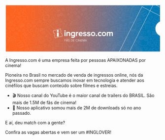 <p align="center">
  <img src="./header-ingresso-com.jpg" alt="Ingresso.com" />
</p>

A Ingresso.com é uma empresa feita por pessoas APAIXONADAS por cinema!

Pioneira no Brasil no mercado de venda de ingressos online, nós da Ingresso.com sempre buscamos inovar em tecnologia e atender aos cinéfilos que buscam conteúdo sobre filmes e estreias. 


- 🎬 Nosso canal do YouTube é o maior canal de trailers do BRASIL. São mais de 1.5M de fãs de cinema!
- 📲 Nosso aplicativo somou mais de 2M de downloads só no ano passado.


E aí, deu match com a gente?

Confira as vagas abertas e vem ser um #INGLOVER!
